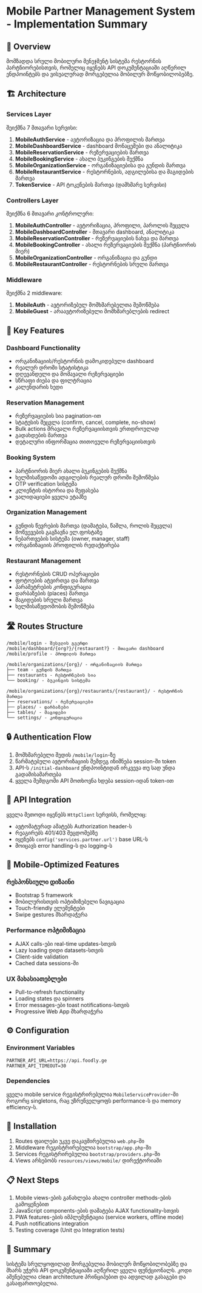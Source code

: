# Mobile Partner Management System - Implementation Summary

## 📱 Overview

მომზადდა სრული მობილური მენეჯმენტ სისტემა რესტორნის პარტნიორებისთვის, რომელიც იყენებს API დოკუმენტაციაში აღწერილ ენდპოინტებს და ვისუალურად მორგებულია მობილურ მოწყობილობებზე.

## 🏗️ Architecture

### Services Layer
შეიქმნა 7 მთავარი სერვისი:

1. **MobileAuthService** - ავტორიზაცია და პროფილის მართვა
2. **MobileDashboardService** - dashboard მონაცემები და ანალიტიკა  
3. **MobileReservationService** - რეზერვაციების მართვა
4. **MobileBookingService** - ახალი ბუკინგების შექმნა
5. **MobileOrganizationService** - ორგანიზაციებისა და გუნდის მართვა
6. **MobileRestaurantService** - რესტორნების, ადგილებისა და მაგიდების მართვა
7. **TokenService** - API ტოკენების მართვა (დამხმარე სერვისი)

### Controllers Layer
შეიქმნა 6 მთავარი კონტროლერი:

1. **MobileAuthController** - ავტორიზაცია, პროფილი, პაროლის შეცვლა
2. **MobileDashboardController** - მთავარი dashboard, ანალიტიკა
3. **MobileReservationController** - რეზერვაციების ნახვა და მართვა
4. **MobileBookingController** - ახალი რეზერვაციების შექმნა (პარტნიორის მიერ)
5. **MobileOrganizationController** - ორგანიზაცია და გუნდი
6. **MobileRestaurantController** - რესტორნების სრული მართვა

### Middleware
შეიქმნა 2 middleware:

1. **MobileAuth** - ავტორიზებულ მომხმარებელთა შემოწმება
2. **MobileGuest** - არაავტორიზებული მომხმარებლების redirect

## 🎯 Key Features

### Dashboard Functionality
- ორგანიზაციის/რესტორნის დამოკიდებული dashboard
- რეალურ დროში სტატისტიკა
- დღევანდელი და მომავალი რეზერვაციები
- სწრაფი ძიება და ფილტრაცია
- კალენდარის ხედი

### Reservation Management  
- რეზერვაციების სია pagination-ით
- სტატუსის შეცვლა (confirm, cancel, complete, no-show)
- Bulk actions მრავალი რეზერვაციისთვის ერთდროულად
- გადახდების მართვა
- დეტალური ინფორმაცია თითოეული რეზერვაციისთვის

### Booking System
- პარტნიორის მიერ ახალი ბუკინგების შექმნა
- ხელმისაწვდომი ადგილების რეალურ დროში შემოწმება
- OTP verification სისტემა
- კლიენტის ისტორია და შეფასება
- ვალიდაციები ყველა ეტაპზე

### Organization Management
- გუნდის წევრების მართვა (დამატება, წაშლა, როლის შეცვლა)
- მოწვევების გაგზავნა ელ.ფოსტაზე
- ნებართვების სისტემა (owner, manager, staff)
- ორგანიზაციის პროფილის რედაქტირება

### Restaurant Management
- რესტორნების CRUD ოპერაციები
- ფოტოების ატვირთვა და მართვა
- პარამეტრების კონფიგურაცია
- დარბაზების (places) მართვა
- მაგიდების სრული მართვა
- ხელმისაწვდომობის შემოწმება

## 🛣️ Routes Structure

```
/mobile/login - შესვლის გვერდი
/mobile/dashboard/{org?}/{restaurant?} - მთავარი dashboard
/mobile/profile - პროფილის მართვა

/mobile/organizations/{org}/ - ორგანიზაციის მართვა
├── team - გუნდის მართვა
├── restaurants - რესტორნების სია
└── booking/ - ბუკინგის სისტემა

/mobile/organizations/{org}/restaurants/{restaurant}/ - რესტორნის მართვა
├── reservations/ - რეზერვაციები  
├── places/ - დარბაზები
├── tables/ - მაგიდები
└── settings/ - კონფიგურაცია
```

## 🔒 Authentication Flow

1. მომხმარებელი შედის `/mobile/login`-ზე
2. წარმატებული ავტორიზაციის შემდეგ ინიშნება session-ში token
3. API-ს `/initial-dashboard` ენდპოინტიდან ირკვევა თუ სად უნდა გადამისამართება  
4. ყველა შემდგომი API მოთხოვნა ხდება session-იდან token-ით

## 📡 API Integration

ყველა მეთოდი იყენებს `HttpClient` სერვისს, რომელიც:
- ავტომატურად ამატებს Authorization header-ს
- რეაგირებს 401/403 შეცდომებზე
- იყენებს `config('services.partner.url')` base URL-ს
- მოიცავს error handling-ს და logging-ს

## 🎨 Mobile-Optimized Features

### რესპონსიული დიზაინი
- Bootstrap 5 framework
- მობილურისთვის ოპტიმიზებული ნავიგაცია
- Touch-friendly ელემენტები
- Swipe gestures მხარდაჭერა

### Performance ოპტიმიზაცია  
- AJAX calls-ები real-time updates-სთვის
- Lazy loading დიდი datasets-სთვის
- Client-side validation
- Cached data sessions-ში

### UX მახასიათებლები
- Pull-to-refresh functionality
- Loading states და spinners  
- Error messages-ები toast notifications-სთვის
- Progressive Web App მხარდაჭერა

## ⚙️ Configuration

### Environment Variables
```env
PARTNER_API_URL=https://api.foodly.ge
PARTNER_API_TIMEOUT=30
```

### Dependencies
ყველა mobile service რეგისტრირებულია `MobileServiceProvider`-ში როგორც singletons, რაც უზრუნველყოფს performance-ს და memory efficiency-ს.

## 🔧 Installation

1. Routes ფაილები უკვე დაკავშირებულია `web.php`-ში
2. Middleware რეგისტრირებულია `bootstrap/app.php`-ში  
3. Services რეგისტრირებულია `bootstrap/providers.php`-ში
4. Views არსებობს `resources/views/mobile/` დირექტორიაში

## 📋 Next Steps

1. Mobile views-ების განახლება ახალი controller methods-ების გამოყენებით
2. JavaScript components-ების დამატება AJAX functionality-სთვის
3. PWA features-ების იმპლემენტაცია (service workers, offline mode)
4. Push notifications integration
5. Testing coverage (Unit და Integration tests)

## 🎉 Summary

სისტემა სრულყოფილად მორგებულია მობილურ მოწყობილობებზე და მხარს უჭერს API დოკუმენტაციაში აღწერილ ყველა ფუნქციონალს. კოდი აშენებულია clean architecture პრინციპებით და ადვილად გასაგები და გასაფართოებელია.